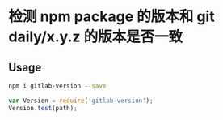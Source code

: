 # 检测 npm package 的版本和 git daily/x.y.z 的版本是否一致

## Usage

```bash
npm i gitlab-version --save
```

```js
var Version = require('gitlab-version');
Version.test(path);
```
